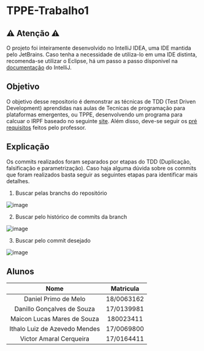 # TPPE-Trabalho1

## ⚠️ Atenção ⚠️

O projeto foi inteiramente desenvolvido no IntelliJ IDEA, uma IDE mantida pelo JetBrains. Caso tenha a necessidade de utiliza-lo em uma IDE distinta, recomenda-se utilizar o Eclipse, há um passo a passo dísponivel na [documentação](https://www.jetbrains.com/help/idea/exporting-an-intellij-idea-project-to-eclipse.html) do IntelliJ.

## Objetivo
 
O objetivo desse repositorio é demonstrar as técnicas de TDD (Test Driven Development) aprendidas nas aulas de Tecnicas de programação para plataformas emergentes, ou TPPE, desenvolvendo um programa para calcuar o IRPF baseado no seguinte [site](https://www27.receita.fazenda.gov.br/simulador-irpf/). Além disso, deve-se seguir os [pré requisitos](https://github.com/andrelanna/fga0242/tree/master/tp1) feitos pelo professor.
 
## Explicação
 
Os commits realizados foram separados por etapas do TDD (Duplicação, falsificação e parametrização). Caso haja alguma dúvida sobre os commits que foram realizados basta seguir as seguintes etapas para identificar mais detalhes.
 
1. Buscar pelas branchs do repositório
 
![image](https://user-images.githubusercontent.com/31555287/155634372-ac86d435-1996-4b0d-8704-39de15f37f23.png)
 
2. Buscar pelo histórico de commits da branch
 
![image](https://user-images.githubusercontent.com/31555287/155634683-828e8aab-1650-4a1d-886e-9fccb2d44464.png)
 
3. Buscar pelo commit desejado
 
![image](https://user-images.githubusercontent.com/31555287/155634751-83732f4e-d944-41ef-bf7f-3ca17a337616.png)
 
## Alunos
 
|Nome|Matricula|
|:---:|:---:|
|Daniel Primo de Melo|18/0063162|
|Danillo Gonçalves de Souza|17/0139981|
|Maicon Lucas Mares de Souza|180023411|
|Ithalo Luiz de Azevedo Mendes|17/0069800|
|Victor Amaral Cerqueira|17/0164411|
